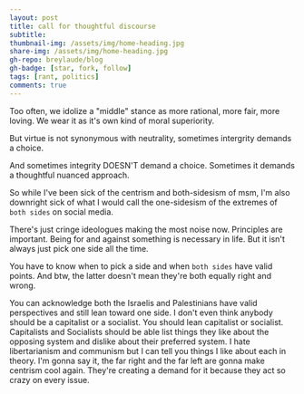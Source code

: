 ```yaml
---
layout: post
title: call for thoughtful discourse
subtitle: 
thumbnail-img: /assets/img/home-heading.jpg
share-img: /assets/img/home-heading.jpg
gh-repo: breylaude/blog
gh-badge: [star, fork, follow]
tags: [rant, politics]
comments: true
---
```


Too often, we idolize a "middle" stance as more rational, more fair, more loving. We wear it as it's own kind of moral superiority.

But virtue is not synonymous with neutrality, sometimes intergrity demands a choice.

And sometimes integrity DOESN'T demand a choice. Sometimes it demands a thoughtful nuanced approach. 

So while I've been sick of the centrism and both-sidesism of msm, I'm also downright sick of what I would call the one-sidesism of the extremes of `both sides` on social media. 

There's just cringe ideologues making the most noise now. Principles are important. Being for and against something is necessary in life. But it isn't always just pick one side all the time. 

You have to know when to pick a side and when `both sides` have valid points. And btw, the latter doesn't mean they're both equally right and wrong. 

You can acknowledge both the Israelis and Palestinians have valid perspectives and still lean toward one side. I don't even think anybody should be a capitalist or a socialist. 
You should lean capitalist or socialist. Capitalists and Socialists should be able list things they like about the opposing system and dislike about their preferred system. 
I hate libertarianism and communism but I can tell you things I like about each in theory. I'm gonna say it, the far right and the far left are gonna make centrism cool again. 
They're creating a demand for it because they act so crazy on every issue.
